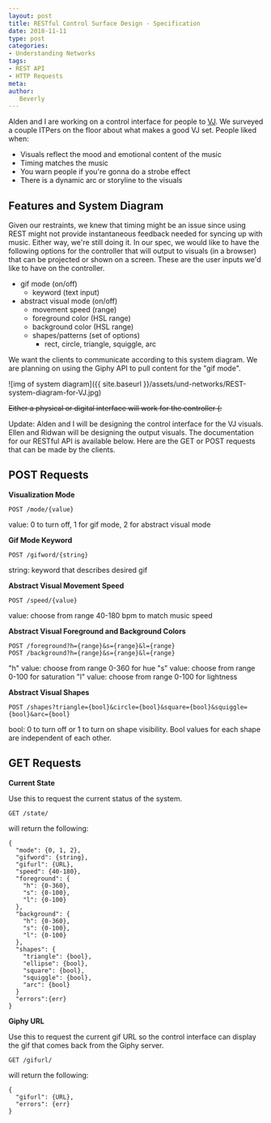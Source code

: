 ```yaml
---
layout: post
title: RESTful Control Surface Design - Specification
date: 2018-11-11
type: post
categories:
- Understanding Networks
tags:
- REST API
- HTTP Requests
meta:
author:
   Beverly
---
```


Alden and I are working on a control interface for people to [VJ](https://en.wikipedia.org/wiki/VJing). We surveyed a couple ITPers on the floor about what makes a good VJ set. People liked when:

- Visuals reflect the mood and emotional content of the music
- Timing matches the music
- You warn people if you're gonna do a strobe effect
- There is a dynamic arc or storyline to the visuals

## Features and System Diagram

Given our restraints, we knew that timing might be an issue since using REST might not provide instantaneous feedback needed for syncing up with music. Either way, we're still doing it. In our spec, we would like to have the following options for the controller that will output to visuals (in a browser) that can be projected or shown on a screen. These are the user inputs we'd like to have on the controller.

- gif mode (on/off)
  - keyword (text input)
- abstract visual mode (on/off)
  - movement speed (range)
  - foreground color (HSL range)
  - background color (HSL range)
  - shapes/patterns (set of options)
    - rect, circle, triangle, squiggle, arc

We want the clients to communicate according to this system diagram. We are planning on using the Giphy API to pull content for the "gif mode".

![img of system diagram]({{ site.baseurl }}/assets/und-networks/REST-system-diagram-for-VJ.jpg)

~~Either a physical or digital interface will work for the controller (:~~

Update: Alden and I will be designing the control interface for the VJ visuals. Ellen and Ridwan will be designing the output visuals. The documentation for our RESTful API is available below. Here are the GET or POST requests that can be made by the clients.

## POST Requests

**Visualization Mode**

```
POST /mode/{value}
```
value: 0 to turn off, 1 for gif mode, 2 for abstract visual mode

**Gif Mode Keyword**

```
POST /gifword/{string}
```
string: keyword that describes desired gif

**Abstract Visual Movement Speed**

```
POST /speed/{value}
```
value: choose from range 40-180 bpm to match music speed

**Abstract Visual Foreground and Background Colors**

```
POST /foreground?h={range}&s={range}&l={range}
POST /background?h={range}&s={range}&l={range}
```
"h" value: choose from range 0-360 for hue
"s" value: choose from range 0-100 for saturation
"l" value: choose from range 0-100 for lightness

**Abstract Visual Shapes**

```
POST /shapes?triangle={bool}&circle={bool}&square={bool}&squiggle={bool}&arc={bool}
```
bool: 0 to turn off or 1 to turn on shape visibility. Bool values for each shape are independent of each other.


## GET Requests

**Current State**

Use this to request the current status of the system.  

```
GET /state/
```

will return the following:

```
{
  "mode": {0, 1, 2},
  "gifword": {string},
  "gifurl": {URL},
  "speed": {40-180},
  "foreground": {
    "h": {0-360},
    "s": {0-100},
    "l": {0-100}
  },
  "background": {
    "h": {0-360},
    "s": {0-100},
    "l": {0-100}
  },
  "shapes": {
    "triangle": {bool},
    "ellipse": {bool},
    "square": {bool},
    "squiggle": {bool},
    "arc": {bool}
  }
  "errors":{err}
}
```

**Giphy URL**

Use this to request the current gif URL so the control interface can display the gif that comes back from the Giphy server.

```
GET /gifurl/
```

will return the following:

```
{
  "gifurl": {URL},
  "errors": {err}
}
```
